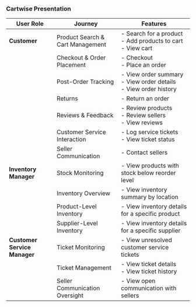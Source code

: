 ### Cartwise Presentation

| **User Role**                | **Journey**                      | **Features**                                                         |
| ---------------------------- | -------------------------------- | -------------------------------------------------------------------- |
| **Customer**                 | Product Search & Cart Management | - Search for a product<br>- Add products to cart<br>- View cart      |
|                              | Checkout & Order Placement       | - Checkout<br>- Place an order                                       |
|                              | Post-Order Tracking              | - View order summary<br>- View order details<br>- View order history |
|                              | Returns                          | - Return an order                                                    |
|                              | Reviews & Feedback               | - Review products<br>- Review sellers<br>- View reviews              |
|                              | Customer Service Interaction     | - Log service tickets<br>- View ticket status                        |
|                              | Seller Communication             | - Contact sellers                                                    |
| **Inventory Manager**        | Stock Monitoring                 | - View products with stock below reorder level                       |
|                              | Inventory Overview               | - View inventory summary by location                                 |
|                              | Product-Level Inventory          | - View inventory details for a specific product                      |
|                              | Supplier-Level Inventory         | - View inventory details for a specific supplier                     |
| **Customer Service Manager** | Ticket Monitoring                | - View unresolved customer service tickets                           |
|                              | Ticket Management                | - View ticket details<br>- View ticket history                       |
|                              | Seller Communication Oversight   | - View open communication with sellers                               |

